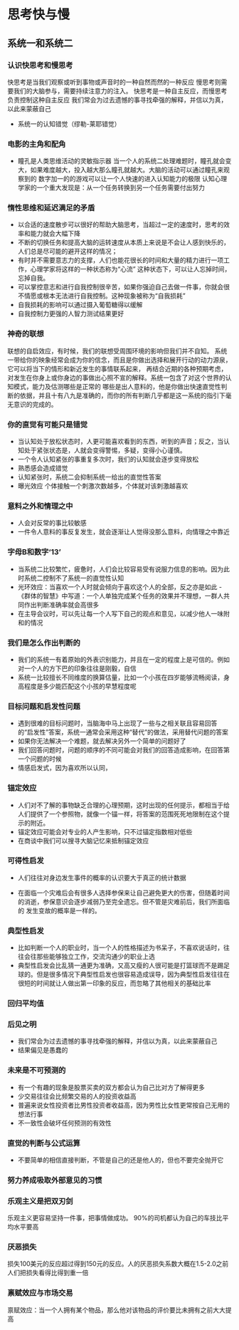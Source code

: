 # 思考快与慢
## 系统一和系统二
### 认识快思考和慢思考
快思考是当我们观察或听到事物或声音时的一种自然而然的一种反应
慢思考则需要我们的大脑参与，需要持续注意力的注入。
快思考是一种自主反应，而慢思考负责控制这种自主反应
我们常会为过去遗憾的事寻找牵强的解释，并信以为真，以此来蒙蔽自己

- 系统一的认知错觉（缪勒-莱耶错觉）

### 电影的主角和配角
- 瞳孔是人类思维活动的灵敏指示器
当一个人的系统二处理难题时，瞳孔就会变大，如果难度越大，投入越大那么瞳孔就越大。大脑的活动可以通过瞳孔来观察到的
数字加一的的游戏可以让一个人快速的进入认知能力的极限
认知心理学家的一个重大发现是：从一个任务转换到另一个任务需要付出努力


### 惰性思维和延迟满足的矛盾
- 以合适的速度散步可以很好的帮助大脑思考，当超过一定的速度时，思考的效率和能力就会大幅下降
- 不断的切换任务和提高大脑的运转速度从本质上来说是不会让人感到快乐的，人们总是尽可能的避开这样的情况；
- 有时并不需要意志力的支撑，人们也能花很长的时间和大量的精力进行一项工作，心理学家将这样的一种状态称为“心流”
这种状态下，可以让人忘掉时间，忘掉自我。
- 可以掌控意志和进行自我控制很辛苦，如果你强迫自己去做一件事，你就会很不情愿或根本无法进行自我控制。这种现象被称为“自我损耗”
- 自我损耗的影响可以通过摄入葡萄糖得以缓解
- 自我控制力更强的人智力测试结果更好

### 神奇的联想
联想的自启效应，有时候，我们的联想受周围环境的影响但我们并不自知。
系统一带给你的映象经常会成为你的信念，而且是你做出选择和展开行动的动力源泉，它可以将当下的情形和新近发生的事情联系起来，
再结合近期的各种预期考虑，对发生在你身上或你身边的事做出心照不宣的解释。系统一包含了对这个世界的认知模式，能力及估测哪些是正常的
哪些是出人意料的，他是你做出快速直觉性判断的依据，并且十有八九是准确的，而你的所有判断几乎都是这一系统的指引下毫无意识的完成的。

### 你的直觉有可能只是错觉
- 当认知处于放松状态时，人更可能喜欢看到的东西，听到的声音；反之，当认知处于紧张状态是，人就会变得警惕，多疑，变得小心谨慎。
- 一个令人认知紧张的事重复多次时，我们的认知就会逐步变得放松
- 熟悉感会造成错觉
- 认知紧张时，系统二会抑制系统一给出的直觉性答案
- 曝光效应 个体接触一个刺激次数越多，个体就对该刺激越喜欢

### 意料之外和情理之中
- 人会对反常的事比较敏感
- 一件令人意料的事反复发生，就会逐渐让人觉得没那么意料，向情理之中靠近

### 字母B和数字‘13’
- 当系统二比较繁忙，疲惫时，人们会比较容易受有说服力信息的影响。因为此时系统二控制不了系统一的直觉性认知
- 光环效应：当喜欢一个人时就会倾向于喜欢这个人的全部，反之亦是如此
-《群体的智慧》中写道：一个人单独完成某个任务的效果并不理想，一群人共同作出判断准确率就会高很多
- 在主导会议时，可以先让每一个人写下自己的观点和意见，以减少他人一味附和的情况

### 我们是怎么作出判断的
- 我们的系统一有着原始的外表识别能力，并且在一定的程度上是可信的。例如对一个人的方下巴的印象往往是刚毅，自信
- 系统一比较擅长不同维度的换算估量，比如一个小孩在四岁能够流畅阅读，身高程度是多少能匹配这个小孩的早慧程度呢

### 目标问题和启发性问题
- 遇到很难的目标问题时，当脑海中马上出现了一些与之相关联且容易回答的“启发性”答案，系统一通常会采用这种“替代”的做法，采用替代问题的答案
- 如果你无法解决一个难题，就去解决另外一个简单的问题好了
- 我们回答问题时，问题的顺序的不同可能会对我们的回答造成影响，在回答第一个问题的时候
- 情感启发式，因为喜欢所以认同，

### 锚定效应
- 人们对不了解的事物缺乏合理的心理预期，这时出现的任何提示，都相当于给人们提供了一个参照物，就像一个锚一样，将答案的范围死死地限制在这个提示的附近。
- 锚定效应可能会对专业的人产生影响，只不过锚定指数相对低些
- 在商谈中我们可以搜寻大脑记忆来抵制锚定效应

### 可得性启发
- 人们往往对身边发生事件的概率的认识要大于真正的统计数据

- 在面临一个灾难后会有很多人选择参保来让自己避免更大的伤害，但随着时间的消逝，参保意识会逐步减弱乃至完全遗忘。但不管是灾难前后，我们所面临的
  发生变故的概率是一样的。

### 典型性启发
- 比如判断一个人的职业时，当一个人的性格描述为书呆子，不喜欢说话时，往往会往那些能够独立工作，交流沟通少的职业上选
- 典型性启发会比乱猜一通更为准确，又高又瘦的人很可能是打篮球而不是踢足球的。但是很多情况下典型性启发也很容易造成误导，因为典型性启发往往在
  很短的时间就让人做出第一印象的反应，而忽略了其他相关的基础比率

### 回归平均值

### 后见之明
- 我们常会为过去遗憾的事寻找牵强的解释，并信以为真，以此来蒙蔽自己
- 结果偏见是愚蠢的

### 未来是不可预测的
- 有一个有趣的现象是股票买卖的双方都会认为自己比对方了解得更多
- 少交易往往会比频繁交易的人的投资收益高
- 普遍来说女性投资者比男性投资者收益高，因为男性比女性更常按自己无用的想法行事
- 不一致性会破坏任何预测的有效性

### 直觉的判断与公式运算
- 不要简单的相信直接判断，不管是自己的还是他人的，但也不要完全抛开它

### 努力养成吸取外部意见的习惯

### 乐观主义是把双刃剑
乐观主义更容易坚持一件事，把事情做成功。
90%的司机都认为自己的车技比平均水平要高

### 厌恶损失
损失100美元的反应超过得到150元的反应。人的厌恶损失系数大概在1.5-2.0之前
人们把损失看得比得到重一倍

### 禀赋效应与市场交易
禀赋效应：当一个人拥有某个物品，那么他对该物品的评价要比未拥有之前大大提高